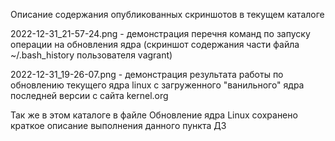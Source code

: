 Описание содержания опубликованных скриншотов в текущем каталоге

2022-12-31_21-57-24.png - демонстрация перечня команд по запуску операции на обновления ядра (скриншот содержания части файла ~/.bash_history пользователя vagrant)

2022-12-31_19-26-07.png - демонстрация результата работы по обновлению текущего ядра linux с загруженного "ванильного" ядра последней версии  с сайта kernel.org

Так же в этом каталоге в файле Обновление ядра Linux сохранено краткое описание выполнения данного пункта ДЗ
